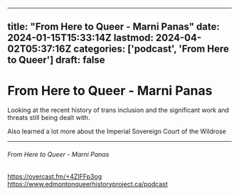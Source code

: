 
---
title: "From Here to Queer - Marni Panas"
date: 2024-01-15T15:33:14Z
lastmod: 2024-04-02T05:37:16Z
categories: ['podcast', 'From Here to Queer']
draft: false
---


# From Here to Queer - Marni Panas

Looking at the recent history of trans inclusion and the significant work and threats still being dealt with.

Also learned a lot more about the Imperial Sovereign Court of the Wildrose

---
###### From Here to Queer - Marni Panas

https://overcast.fm/+4ZIFFp3og  
https://www.edmontonqueerhistoryproject.ca/podcast

<!-- #public -->
<!-- #podcast -->
<!-- #From Here to Queer# -->

<!-- {BearID:7C6FA9F1-EC2D-452D-83DC-DFF70ED5C28A} -->

